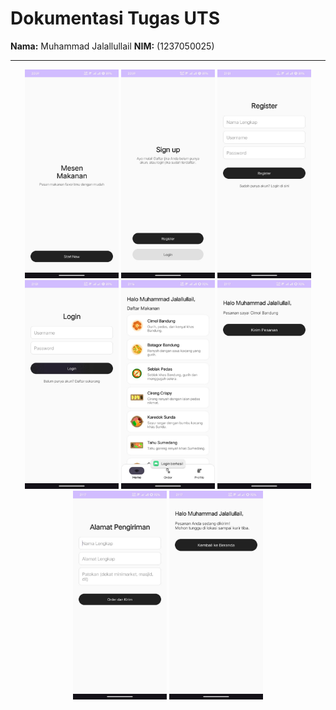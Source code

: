# Dokumentasi Tugas UTS

**Nama:** Muhammad Jalallullail
**NIM:** (1237050025)

---

<p align="center">
  <img src="images/img1.jpg" width="150">
  <img src="images/img2.jpg" width="150">
  <img src="images/img3.jpg" width="150">
  <img src="images/img4.jpg" width="150">
  <img src="images/img5.jpg" width="150">
  <img src="images/img6.jpg" width="150">
  <img src="images/img7.jpg" width="150">
  <img src="images/img8.jpg" width="150">
</p>
